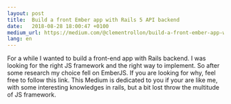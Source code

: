 ```yaml
---
layout: post
title:  Build a front Ember app with Rails 5 API backend
date:   2018-08-28 18:00:47 +0100
medium_url: https://medium.com/@clementrollon/build-a-front-ember-app-with-rails-5-api-backend-44bc03732536
lang: en
---
```

For a while I wanted to build a front-end app with Rails backend. I was looking for the right JS framework and the right way to implement. So after some research my choice fell on EmberJS. If you are looking for why, feel free to follow this link. This Medium is dedicated to you if your are like me, with some interesting knowledges in rails, but a bit lost throw the multitude of JS framework.
